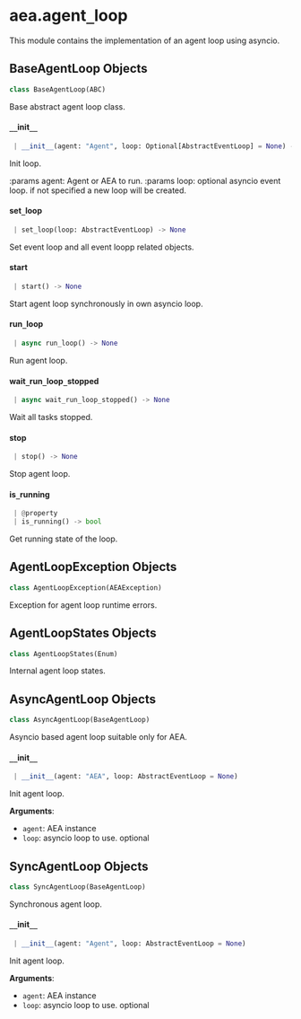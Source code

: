 <a name=".aea.agent_loop"></a>
# aea.agent`_`loop

This module contains the implementation of an agent loop using asyncio.

<a name=".aea.agent_loop.BaseAgentLoop"></a>
## BaseAgentLoop Objects

```python
class BaseAgentLoop(ABC)
```

Base abstract  agent loop class.

<a name=".aea.agent_loop.BaseAgentLoop.__init__"></a>
#### `__`init`__`

```python
 | __init__(agent: "Agent", loop: Optional[AbstractEventLoop] = None) -> None
```

Init loop.

:params agent: Agent or AEA to run.
:params loop: optional asyncio event loop. if not specified a new loop will be created.

<a name=".aea.agent_loop.BaseAgentLoop.set_loop"></a>
#### set`_`loop

```python
 | set_loop(loop: AbstractEventLoop) -> None
```

Set event loop and all event loopp related objects.

<a name=".aea.agent_loop.BaseAgentLoop.start"></a>
#### start

```python
 | start() -> None
```

Start agent loop synchronously in own asyncio loop.

<a name=".aea.agent_loop.BaseAgentLoop.run_loop"></a>
#### run`_`loop

```python
 | async run_loop() -> None
```

Run agent loop.

<a name=".aea.agent_loop.BaseAgentLoop.wait_run_loop_stopped"></a>
#### wait`_`run`_`loop`_`stopped

```python
 | async wait_run_loop_stopped() -> None
```

Wait all tasks stopped.

<a name=".aea.agent_loop.BaseAgentLoop.stop"></a>
#### stop

```python
 | stop() -> None
```

Stop agent loop.

<a name=".aea.agent_loop.BaseAgentLoop.is_running"></a>
#### is`_`running

```python
 | @property
 | is_running() -> bool
```

Get running state of the loop.

<a name=".aea.agent_loop.AgentLoopException"></a>
## AgentLoopException Objects

```python
class AgentLoopException(AEAException)
```

Exception for agent loop runtime errors.

<a name=".aea.agent_loop.AgentLoopStates"></a>
## AgentLoopStates Objects

```python
class AgentLoopStates(Enum)
```

Internal agent loop states.

<a name=".aea.agent_loop.AsyncAgentLoop"></a>
## AsyncAgentLoop Objects

```python
class AsyncAgentLoop(BaseAgentLoop)
```

Asyncio based agent loop suitable only for AEA.

<a name=".aea.agent_loop.AsyncAgentLoop.__init__"></a>
#### `__`init`__`

```python
 | __init__(agent: "AEA", loop: AbstractEventLoop = None)
```

Init agent loop.

**Arguments**:

- `agent`: AEA instance
- `loop`: asyncio loop to use. optional

<a name=".aea.agent_loop.SyncAgentLoop"></a>
## SyncAgentLoop Objects

```python
class SyncAgentLoop(BaseAgentLoop)
```

Synchronous agent loop.

<a name=".aea.agent_loop.SyncAgentLoop.__init__"></a>
#### `__`init`__`

```python
 | __init__(agent: "Agent", loop: AbstractEventLoop = None)
```

Init agent loop.

**Arguments**:

- `agent`: AEA instance
- `loop`: asyncio loop to use. optional

